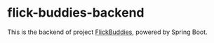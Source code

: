 # flick-buddies-backend

This is the backend of project [FlickBuddies](https://github.com/yyYiran/flick-buddies/tree/main), powered by Spring Boot.
